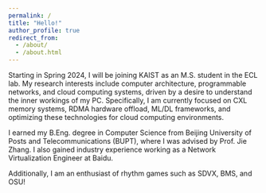 ```yaml
---
permalink: /
title: "Hello!"
author_profile: true
redirect_from: 
  - /about/
  - /about.html
---
```


Starting in Spring 2024, I will be joining KAIST as an M.S. student in the ECL lab. My research interests include computer architecture, programmable networks, and cloud computing systems, driven by a desire to understand the inner workings of my PC. Specifically, I am currently focused on CXL memory systems, RDMA hardware offload, ML/DL frameworks, and optimizing these technologies for cloud computing environments.

I earned my B.Eng. degree in Computer Science from Beijing University of Posts and Telecommunications (BUPT), where I was advised by Prof. Jie Zhang. I also gained industry experience working as a Network Virtualization Engineer at Baidu.

Additionally, I am an enthusiast of rhythm games such as SDVX, BMS, and OSU!